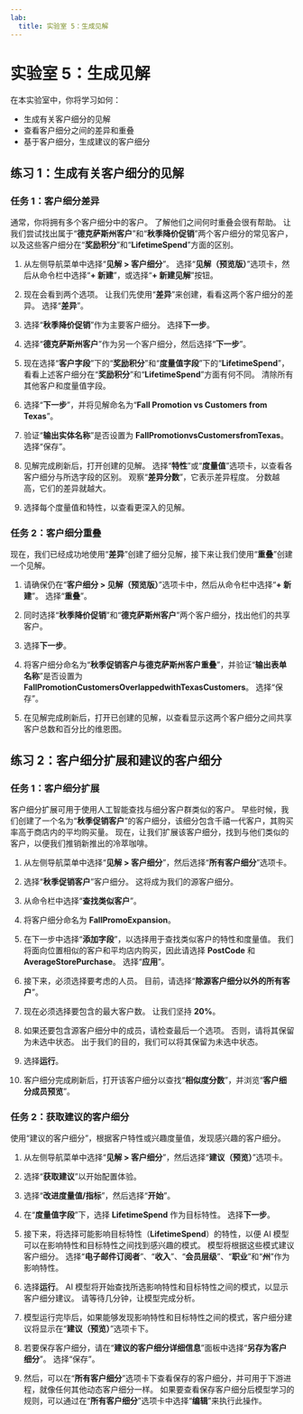 ```yaml
---
lab:
  title: 实验室 5：生成见解
---
```


# 实验室 5：生成见解 

在本实验室中，你将学习如何：
- 生成有关客户细分的见解 
- 查看客户细分之间的差异和重叠 
- 基于客户细分，生成建议的客户细分 

## 练习 1：生成有关客户细分的见解
### 任务 1：客户细分差异
通常，你将拥有多个客户细分中的客户。 了解他们之间何时重叠会很有帮助。 让我们尝试找出属于“**德克萨斯州客户**”和“**秋季降价促销**”两个客户细分的常见客户，以及这些客户细分在“**奖励积分**”和“**LifetimeSpend**”方面的区别。

1. 从左侧导航菜单中选择“**见解 > 客户细分**”。 选择“**见解（预览版）**”选项卡，然后从命令栏中选择“**+ 新建**”，或选择“**+ 新建见解**”按钮。

1. 现在会看到两个选项。 让我们先使用“**差异**”来创建，看看这两个客户细分的差异。 选择“**差异**”。

1. 选择“**秋季降价促销**”作为主要客户细分。 选择**下一步**。

1. 选择“**德克萨斯州客户**”作为另一个客户细分，然后选择“**下一步**”。

1. 现在选择“**客户字段**”下的“**奖励积分**”和“**度量值字段**”下的“**LifetimeSpend**”，看看上述客户细分在“**奖励积分**”和“**LifetimeSpend**”方面有何不同。 清除所有其他客户和度量值字段。

1. 选择“**下一步**”，并将见解命名为“**Fall Promotion vs Customers from Texas**”。

1. 验证“**输出实体名称**”是否设置为 **FallPromotionvsCustomersfromTexas**。 选择“保存”。

1. 见解完成刷新后，打开创建的见解。 选择“**特性**”或“**度量值**”选项卡，以查看各客户细分与所选字段的区别。 观察“**差异分数**”，它表示差异程度。 分数越高，它们的差异就越大。

1. 选择每个度量值和特性，以查看更深入的见解。

### 任务 2：客户细分重叠
现在，我们已经成功地使用“**差异**”创建了细分见解，接下来让我们使用“**重叠**”创建一个见解。

1. 请确保仍在“**客户细分 > 见解（预览版）**”选项卡中，然后从命令栏中选择“**+ 新建**”。 选择“**重叠**”。

1. 同时选择“**秋季降价促销**”和“**德克萨斯州客户**”两个客户细分，找出他们的共享客户。

1. 选择**下一步**。

1. 将客户细分命名为“**秋季促销客户与德克萨斯州客户重叠**”，并验证“**输出表单名称**”是否设置为 **FallPromotionCustomersOverlappedwithTexasCustomers**。 选择“保存”。

1. 在见解完成刷新后，打开已创建的见解，以查看显示这两个客户细分之间共享客户总数和百分比的维恩图。

## 练习 2：客户细分扩展和建议的客户细分
### 任务 1：客户细分扩展
客户细分扩展可用于使用人工智能查找与细分客户群类似的客户。 早些时候，我们创建了一个名为“**秋季促销客户**”的客户细分，该细分包含千禧一代客户，其购买率高于商店内的平均购买量。 现在，让我们扩展该客户细分，找到与他们类似的客户，以便我们推销新推出的冷萃咖啡。

1. 从左侧导航菜单中选择“**见解 > 客户细分**”，然后选择“**所有客户细分**”选项卡。

1. 选择“**秋季促销客户**”客户细分。 这将成为我们的源客户细分。

1. 从命令栏中选择“**查找类似客户**”。

1. 将客户细分命名为 **FallPromoExpansion**。

1. 在下一步中选择“**添加字段**”，以选择用于查找类似客户的特性和度量值。 我们将面向位置相似的客户和平均店内购买，因此请选择 **PostCode** 和 **AverageStorePurchase**。 选择“**应用**”。

1. 接下来，必须选择要考虑的人员。 目前，请选择“**除源客户细分以外的所有客户**”。

1. 现在必须选择要包含的最大客户数。 让我们坚持 **20%**。

1. 如果还要包含源客户细分中的成员，请检查最后一个选项。 否则，请将其保留为未选中状态。 出于我们的目的，我们可以将其保留为未选中状态。

1. 选择**运行**。

1. 客户细分完成刷新后，打开该客户细分以查找“**相似度分数**”，并浏览“**客户细分成员预览**”。

### 任务 2：获取建议的客户细分 
使用“建议的客户细分”，根据客户特性或兴趣度量值，发现感兴趣的客户细分。

1. 从左侧导航菜单中选择“**见解 > 客户细分**”，然后选择“**建议（预览）**”选项卡。

1. 选择“**获取建议**”以开始配置体验。

1. 选择“**改进度量值/指标**”，然后选择“**开始**”。

1. 在“**度量值字段**”下，选择 **LifetimeSpend** 作为目标特性。 选择**下一步**。

1. 接下来，将选择可能影响目标特性（**LifetimeSpend**）的特性，以便 AI 模型可以在影响特性和目标特性之间找到感兴趣的模式。 模型将根据这些模式建议客户细分。 选择“**电子邮件订阅者**”、“**收入**”、“**会员层级**”、“**职业**”和“**州**”作为影响特性。

1. 选择**运行**。 AI 模型将开始查找所选影响特性和目标特性之间的模式，以显示客户细分建议。 请等待几分钟，让模型完成分析。

1. 模型运行完毕后，如果能够发现影响特性和目标特性之间的模式，客户细分建议将显示在“**建议（预览）**”选项卡下。

1. 若要保存客户细分，请在“**建议的客户细分详细信息**”面板中选择“**另存为客户细分**”。 选择“保存”。

1. 然后，可以在“**所有客户细分**”选项卡下查看保存的客户细分，并可用于下游进程，就像任何其他动态客户细分一样。 如果要查看保存客户细分后模型学习的规则，可以通过在“**所有客户细分**”选项卡中选择“**编辑**”来执行此操作。
